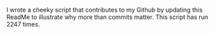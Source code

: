 I wrote a cheeky script that contributes to my Github by updating this ReadMe to illustrate why more than commits matter. This script has run 2247 times.